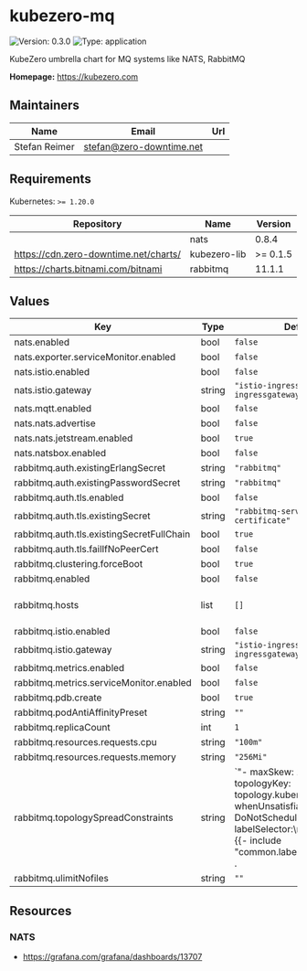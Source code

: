 # kubezero-mq

![Version: 0.3.0](https://img.shields.io/badge/Version-0.3.0-informational?style=flat-square) ![Type: application](https://img.shields.io/badge/Type-application-informational?style=flat-square)

KubeZero umbrella chart for MQ systems like NATS, RabbitMQ

**Homepage:** <https://kubezero.com>

## Maintainers

| Name | Email | Url |
| ---- | ------ | --- |
| Stefan Reimer | <stefan@zero-downtime.net> |  |

## Requirements

Kubernetes: `>= 1.20.0`

| Repository | Name | Version |
|------------|------|---------|
|  | nats | 0.8.4 |
| https://cdn.zero-downtime.net/charts/ | kubezero-lib | >= 0.1.5 |
| https://charts.bitnami.com/bitnami | rabbitmq | 11.1.1 |

## Values

| Key | Type | Default | Description |
|-----|------|---------|-------------|
| nats.enabled | bool | `false` |  |
| nats.exporter.serviceMonitor.enabled | bool | `false` |  |
| nats.istio.enabled | bool | `false` |  |
| nats.istio.gateway | string | `"istio-ingress/private-ingressgateway"` |  |
| nats.mqtt.enabled | bool | `false` |  |
| nats.nats.advertise | bool | `false` |  |
| nats.nats.jetstream.enabled | bool | `true` |  |
| nats.natsbox.enabled | bool | `false` |  |
| rabbitmq.auth.existingErlangSecret | string | `"rabbitmq"` |  |
| rabbitmq.auth.existingPasswordSecret | string | `"rabbitmq"` |  |
| rabbitmq.auth.tls.enabled | bool | `false` |  |
| rabbitmq.auth.tls.existingSecret | string | `"rabbitmq-server-certificate"` |  |
| rabbitmq.auth.tls.existingSecretFullChain | bool | `true` |  |
| rabbitmq.auth.tls.failIfNoPeerCert | bool | `false` |  |
| rabbitmq.clustering.forceBoot | bool | `true` |  |
| rabbitmq.enabled | bool | `false` |  |
| rabbitmq.hosts | list | `[]` | hostnames of rabbitmq services, used for Istio and TLS |
| rabbitmq.istio.enabled | bool | `false` |  |
| rabbitmq.istio.gateway | string | `"istio-ingress/private-ingressgateway"` |  |
| rabbitmq.metrics.enabled | bool | `false` |  |
| rabbitmq.metrics.serviceMonitor.enabled | bool | `false` |  |
| rabbitmq.pdb.create | bool | `true` |  |
| rabbitmq.podAntiAffinityPreset | string | `""` |  |
| rabbitmq.replicaCount | int | `1` |  |
| rabbitmq.resources.requests.cpu | string | `"100m"` |  |
| rabbitmq.resources.requests.memory | string | `"256Mi"` |  |
| rabbitmq.topologySpreadConstraints | string | `"- maxSkew: 1\n  topologyKey: topology.kubernetes.io/zone\n  whenUnsatisfiable: DoNotSchedule\n  labelSelector:\n    matchLabels: {{- include \"common.labels.matchLabels\" . | nindent 6 }}\n- maxSkew: 1\n  topologyKey: kubernetes.io/hostname\n  whenUnsatisfiable: DoNotSchedule\n  labelSelector:\n    matchLabels: {{- include \"common.labels.matchLabels\" . | nindent 6 }}"` |  |
| rabbitmq.ulimitNofiles | string | `""` |  |

## Resources

### NATS
- https://grafana.com/grafana/dashboards/13707
